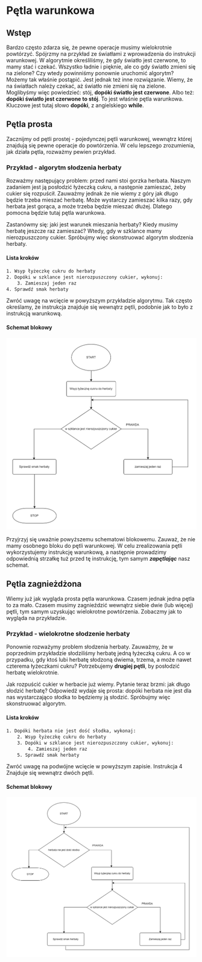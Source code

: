 # Pętla warunkowa

## Wstęp

Bardzo często zdarza się, że pewne operacje musimy wielokrotnie powtórzyć. Spójrzmy na przykład ze światłami z wprowadzenia do instrukcji warunkowej. W algorytmie określiliśmy, że gdy światło jest czerwone, to mamy stać i czekać. Wszystko ładnie i pięknie, ale co gdy światło zmieni się na zielone? Czy wtedy powinniśmy ponownie uruchomić algorytm? Możemy tak właśnie postąpić. Jest jednak też inne rozwiązanie. Wiemy, że na światłach należy czekać, aż światło nie zmieni się na zielone. Moglibyśmy więc powiedzieć: stój, **dopóki światło jest czerwone**. Albo też: **dopóki światło jest czerwone to stój**. To jest właśnie pętla warunkowa. Kluczowe jest tutaj słowo **dopóki**, z angielskiego **while**.

## Pętla prosta

Zacznijmy od pętli prostej - pojedynczej pętli warunkowej, wewnątrz której znajdują się pewne operacje do powtórzenia. W celu lepszego zrozumienia, jak działa pętla, rozważmy pewien przykład.

### Przykład - algorytm słodzenia herbaty

Rozważmy następujący problem: przed nami stoi gorzka herbata. Naszym zadaniem jest ją posłodzić łyżeczką cukru, a następnie zamieszać, żeby cukier się rozpuścił. Zauważmy jednak że nie wiemy z góry jak długo będzie trzeba mieszać herbatę. Może wystarczy zamieszać kilka razy, gdy herbata jest gorąca, a może trzeba będzie mieszać dłużej. Dlatego pomocna będzie tutaj pętla warunkowa.

Zastanówmy się: jaki jest warunek mieszania herbaty? Kiedy musimy herbatę jeszcze raz zamieszać? Wtedy, gdy w szklance mamy nierozpuszczony cukier. Spróbujmy więc skonstruować algorytm słodzenia herbaty.

#### Lista kroków

```
1. Wsyp łyżeczkę cukru do herbaty
2. Dopóki w szklance jest nierozpuszczony cukier, wykonuj:
    3. Zamieszaj jeden raz
4. Sprawdź smak herbaty
```

Zwróć uwagę na wcięcie w powyższym przykładzie algorytmu. Tak często określamy, że instrukcja znajduje się wewnątrz pętli, podobnie jak to było z instrukcją warunkową.

#### Schemat blokowy

![Algorytm słodzenia herbaty - schemat blokowy](<../../.gitbook/assets/Pętla prosta - słodzenie herbaty.png>)

Przyjrzyj się uważnie powyższemu schematowi blokowemu. Zauważ, że nie mamy osobnego bloku do pętli warunkowej. W celu zrealizowania pętli wykorzystujemy instrukcję warunkową, a następnie prowadzimy odpowiednią strzałkę tuż przed tę instrukcję, tym samym _**zapętlając**_ nasz schemat.

## Pętla zagnieżdżona

Wiemy już jak wygląda prosta pętla warunkowa. Czasem jednak jedna pętla to za mało. Czasem musimy zagnieździć wewnątrz siebie dwie (lub więcej) pętli, tym samym uzyskując wielokrotne powtórzenia. Zobaczmy jak to wygląda na przykładzie.

### Przykład - wielokrotne słodzenie herbaty

Ponownie rozważymy problem słodzenia herbaty. Zauważmy, że w poprzednim przykładzie słodziliśmy herbatę jedną łyżeczką cukru. A co w przypadku, gdy ktoś lubi herbatę słodzoną dwiema, trzema, a może nawet czterema łyżeczkami cukru? Potrzebujemy **drugiej pętli**, by posłodzić herbatę wielokrotnie.

Jak rozpuścić cukier w herbacie już wiemy. Pytanie teraz brzmi: jak długo słodzić herbatę? Odpowiedź wydaje się prosta: dopóki herbata nie jest dla nas wystarczająco słodka to będziemy ją słodzić. Spróbujmy więc skonstruować algorytm.

#### Lista kroków

```
1. Dopóki herbata nie jest dość słodka, wykonaj:
    2. Wsyp łyżeczkę cukru do herbaty
    3. Dopóki w szklance jest nierozpuszczony cukier, wykonuj:
        4. Zamieszaj jeden raz
    5. Sprawdź smak herbaty
```

Zwróć uwagę na podwójne wcięcie w powyższym zapisie. Instrukcja 4 Znajduje się wewnątrz dwóch pętli. 

#### Schemat blokowy

![](../../.gitbook/assets/while_herbata2.png)

